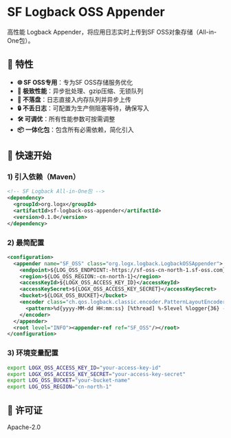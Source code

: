 # SF Logback OSS Appender

高性能 Logback Appender，将应用日志实时上传到SF OSS对象存储（All-in-One包）。

## 🌟 特性

- **🌐 SF OSS专用**：专为SF OSS存储服务优化
- **🚀 极致性能**：异步批处理、gzip压缩、无锁队列
- **💾 不落盘**：日志直接入内存队列并异步上传
- **🔒 不丢日志**：可配置为生产侧阻塞等待，确保写入
- **🛠️ 可调优**：所有性能参数可按需调整
- **📦 一体化包**：包含所有必需依赖，简化引入

## 🚀 快速开始

### 1) 引入依赖（Maven）

```xml
<!-- SF Logback All-in-One包 -->
<dependency>
  <groupId>org.logx</groupId>
  <artifactId>sf-logback-oss-appender</artifactId>
  <version>0.1.0</version>
</dependency>
```

### 2) 最简配置

```xml
<configuration>
  <appender name="SF_OSS" class="org.logx.logback.LogbackOSSAppender">
    <endpoint>${LOG_OSS_ENDPOINT:-https://sf-oss-cn-north-1.sf-oss.com}</endpoint>
    <region>${LOG_OSS_REGION:-cn-north-1}</region>
    <accessKeyId>${LOGX_OSS_ACCESS_KEY_ID}</accessKeyId>
    <accessKeySecret>${LOGX_OSS_ACCESS_KEY_SECRET}</accessKeySecret>
    <bucket>${LOGX_OSS_BUCKET}</bucket>
    <encoder class="ch.qos.logback.classic.encoder.PatternLayoutEncoder">
      <pattern>%d{yyyy-MM-dd HH:mm:ss} [%thread] %-5level %logger{36} - %msg%n</pattern>
    </encoder>
  </appender>
  <root level="INFO"><appender-ref ref="SF_OSS"/></root>
</configuration>
```

### 3) 环境变量配置

```bash
export LOGX_OSS_ACCESS_KEY_ID="your-access-key-id"
export LOGX_OSS_ACCESS_KEY_SECRET="your-access-key-secret"
export LOG_OSS_BUCKET="your-bucket-name"
export LOG_OSS_REGION="cn-north-1"
```

## 📄 许可证

Apache-2.0